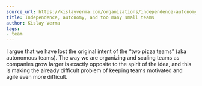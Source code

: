 ```yaml
---
source_url: https://kislayverma.com/organizations/independence-autonomy-and-too-many-small-teams/
title: Independence, autonomy, and too many small teams
author: Kislay Verma
tags:
- team
---
```


I argue that we have lost the original intent of the “two pizza teams” (aka autonomous teams). The way we are organizing and scaling teams as companies grow larger is exactly opposite to the spirit of the idea, and this is making the already difficult problem of keeping teams motivated and agile even more difficult.